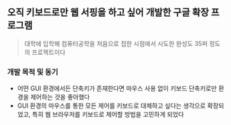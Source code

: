 ## 오직 키보드로만 웹 서핑을 하고 싶어 개발한 구글 확장 프로그램

> 대학에 입학해 컴퓨터공학을 처음으로 접한 시점에서 시도한 완성도 35퍼 정도의 프로젝트이다 

### 개발 목적 및 동기
- 어떤 GUI 환경에서든 단축키가 존재한다면 마우스 사용 없이 키보드 단축키로만 환경을 제어하는 것을 좋아했다
- GUI 환경의 마우스를 통한 모든 제어를 키보드로 대체하고 싶다는 생각으로 확장되었고, 특히 웹 브라우저를 키보드로 제어할 방법을 고민하게 되었다
